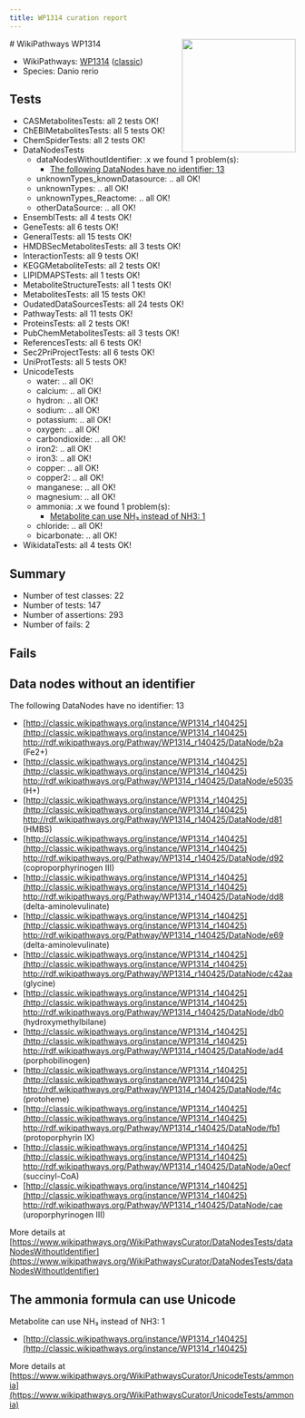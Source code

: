 ```yaml
---
title: WP1314 curation report
---
```


<img style="float: right; width: 200px" src="https://upload.wikimedia.org/wikipedia/commons/thumb/8/83/Wplogo_with_text_500.png/640px-Wplogo_with_text_500.png" />
# WikiPathways WP1314

* WikiPathways: [WP1314](https://wikipathways.org/pathways/WP1314) ([classic](https://classic.wikipathways.org/instance/WP1314))
* Species: Danio rerio
## Tests
* CASMetabolitesTests: all 2 tests OK!
* ChEBIMetabolitesTests: all 5 tests OK!
* ChemSpiderTests: all 2 tests OK!
* DataNodesTests
    * dataNodesWithoutIdentifier: .x we found 1 problem(s):
        * [The following DataNodes have no identifier: 13](#8792c493)
    * unknownTypes_knownDatasource: .. all OK!
    * unknownTypes: .. all OK!
    * unknownTypes_Reactome: .. all OK!
    * otherDataSource: .. all OK!
* EnsemblTests: all 4 tests OK!
* GeneTests: all 6 tests OK!
* GeneralTests: all 15 tests OK!
* HMDBSecMetabolitesTests: all 3 tests OK!
* InteractionTests: all 9 tests OK!
* KEGGMetaboliteTests: all 2 tests OK!
* LIPIDMAPSTests: all 1 tests OK!
* MetaboliteStructureTests: all 1 tests OK!
* MetabolitesTests: all 15 tests OK!
* OudatedDataSourcesTests: all 24 tests OK!
* PathwayTests: all 11 tests OK!
* ProteinsTests: all 2 tests OK!
* PubChemMetabolitesTests: all 3 tests OK!
* ReferencesTests: all 6 tests OK!
* Sec2PriProjectTests: all 6 tests OK!
* UniProtTests: all 5 tests OK!
* UnicodeTests
    * water: .. all OK!
    * calcium: .. all OK!
    * hydron: .. all OK!
    * sodium: .. all OK!
    * potassium: .. all OK!
    * oxygen: .. all OK!
    * carbondioxide: .. all OK!
    * iron2: .. all OK!
    * iron3: .. all OK!
    * copper: .. all OK!
    * copper2: .. all OK!
    * manganese: .. all OK!
    * magnesium: .. all OK!
    * ammonia: .x we found 1 problem(s):
        * [Metabolite can use NH₃ instead of NH3: 1](#395fdb51)
    * chloride: .. all OK!
    * bicarbonate: .. all OK!
* WikidataTests: all 4 tests OK!


## Summary

* Number of test classes: 22
* Number of tests: 147
* Number of assertions: 293
* Number of fails: 2

## Fails

<a name="8792c493" />

## Data nodes without an identifier

The following DataNodes have no identifier: 13

* [http://classic.wikipathways.org/instance/WP1314_r140425](http://classic.wikipathways.org/instance/WP1314_r140425) http://rdf.wikipathways.org/Pathway/WP1314_r140425/DataNode/b2a (Fe2+)
* [http://classic.wikipathways.org/instance/WP1314_r140425](http://classic.wikipathways.org/instance/WP1314_r140425) http://rdf.wikipathways.org/Pathway/WP1314_r140425/DataNode/e5035 (H+)
* [http://classic.wikipathways.org/instance/WP1314_r140425](http://classic.wikipathways.org/instance/WP1314_r140425) http://rdf.wikipathways.org/Pathway/WP1314_r140425/DataNode/d81 (HMBS)
* [http://classic.wikipathways.org/instance/WP1314_r140425](http://classic.wikipathways.org/instance/WP1314_r140425) http://rdf.wikipathways.org/Pathway/WP1314_r140425/DataNode/d92 (coproporphyrinogen III)
* [http://classic.wikipathways.org/instance/WP1314_r140425](http://classic.wikipathways.org/instance/WP1314_r140425) http://rdf.wikipathways.org/Pathway/WP1314_r140425/DataNode/dd8 (delta-aminolevulinate)
* [http://classic.wikipathways.org/instance/WP1314_r140425](http://classic.wikipathways.org/instance/WP1314_r140425) http://rdf.wikipathways.org/Pathway/WP1314_r140425/DataNode/e69 (delta-aminolevulinate)
* [http://classic.wikipathways.org/instance/WP1314_r140425](http://classic.wikipathways.org/instance/WP1314_r140425) http://rdf.wikipathways.org/Pathway/WP1314_r140425/DataNode/c42aa (glycine)
* [http://classic.wikipathways.org/instance/WP1314_r140425](http://classic.wikipathways.org/instance/WP1314_r140425) http://rdf.wikipathways.org/Pathway/WP1314_r140425/DataNode/db0 (hydroxymethylbilane)
* [http://classic.wikipathways.org/instance/WP1314_r140425](http://classic.wikipathways.org/instance/WP1314_r140425) http://rdf.wikipathways.org/Pathway/WP1314_r140425/DataNode/ad4 (porphobilinogen)
* [http://classic.wikipathways.org/instance/WP1314_r140425](http://classic.wikipathways.org/instance/WP1314_r140425) http://rdf.wikipathways.org/Pathway/WP1314_r140425/DataNode/f4c (protoheme)
* [http://classic.wikipathways.org/instance/WP1314_r140425](http://classic.wikipathways.org/instance/WP1314_r140425) http://rdf.wikipathways.org/Pathway/WP1314_r140425/DataNode/fb1 (protoporphyrin IX)
* [http://classic.wikipathways.org/instance/WP1314_r140425](http://classic.wikipathways.org/instance/WP1314_r140425) http://rdf.wikipathways.org/Pathway/WP1314_r140425/DataNode/a0ecf (succinyl-CoA)
* [http://classic.wikipathways.org/instance/WP1314_r140425](http://classic.wikipathways.org/instance/WP1314_r140425) http://rdf.wikipathways.org/Pathway/WP1314_r140425/DataNode/cae (uroporphyrinogen III)


More details at [https://www.wikipathways.org/WikiPathwaysCurator/DataNodesTests/dataNodesWithoutIdentifier](https://www.wikipathways.org/WikiPathwaysCurator/DataNodesTests/dataNodesWithoutIdentifier)

<a name="395fdb51" />

## The ammonia formula can use Unicode

Metabolite can use NH₃ instead of NH3: 1

* [http://classic.wikipathways.org/instance/WP1314_r140425](http://classic.wikipathways.org/instance/WP1314_r140425)


More details at [https://www.wikipathways.org/WikiPathwaysCurator/UnicodeTests/ammonia](https://www.wikipathways.org/WikiPathwaysCurator/UnicodeTests/ammonia)

